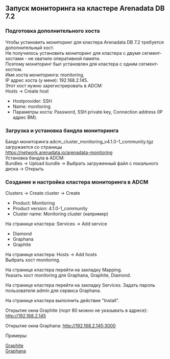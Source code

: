 ## Запуск мониторинга на кластере Arenadata DB 7.2 ##   
   
### Подготовка дополнительного хоста ###   
Чтобы установить мониторинг для кластера Arenadata DB 7.2 требуется дополнительный хост.   
Не получилось установить мониторинг для кластера с двумя сегмент-хостами - не хватило оперативной памяти.   
Поэтому мониторинг был установлен для кластера с одним сегмент-хостом.   
Имя хоста мониторинга: monitoring.   
IP адрес хоста (у меня): 192.168.2.145.   
Этот хост нужно зарегистрировать в ADCM:   
Hosts -> Create host   
* Hostprovider: SSH   
* Name: monitoring   
* Параметры хоста: Password, SSH private key, Connection address (IP адрес ВМ).   

### Загрузка и установка бандла мониторинга ###   
Бандл мониторинга adcm_cluster_monitoring_v4.1.0-1_community.tgz загружается со страницы   
https://network.arenadata.io/arenadata-monitoring   
Установка бандла в ADCM:   
Bundles -> Upload bundle -> Выбрать загруженный файл с локального диска -> Открыть   

### Создание и настройка кластера мониторинга в ADCM ###   
Clusters -> Create cluster -> Create    
* Product: Monitoring   
* Product version: 4.1.0-1_community   
* Cluster name: Monitoring cluster (например)
   
На странице кластера: Services -> Add service
* Diamond
* Graphana
* Graphite

На странице кластера: Hosts -> Add hosts   
Выбрать хост monitoring.   

На странице кластера перейти на закладку Mapping.    
Указать хост monitoring для Graphana, Graphite, Diamond.   
   
На странице кластера перейти на закладку Services. Задать пароль пользователя admin для сервиса Graphana.   
   
На странице кластера выполнить действие "Install".   

Открытие окна Graphite (порт 80 можно не указывать в адресе): http://192.168.2.145   
   
Открытие окна Graphana: http://192.168.2.145:3000
   
Примеры:   

[Graphite](Graphite.jpg)   
[Graphana](ArenadataSystemMetrics.jpg)   

